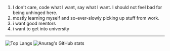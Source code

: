 1. I don't care, code what I want, say what I want. I should not feel bad for being unhinged here.
2. mostly learning myself and so-ever-slowly picking up stuff from work.
3. i want good mentors
4. i want to get into university 

---
![Top Langs](https://github-readme-stats.vercel.app/api/top-langs/?username=cheonglol&show_icons=true&hide_border=true&theme=material-palenight&layout=donut)
![Anurag's GitHub stats](https://github-readme-stats.vercel.app/api?username=cheonglol&show_icons=true&hide_border=true&theme=material-palenight&rank_icon=github)
